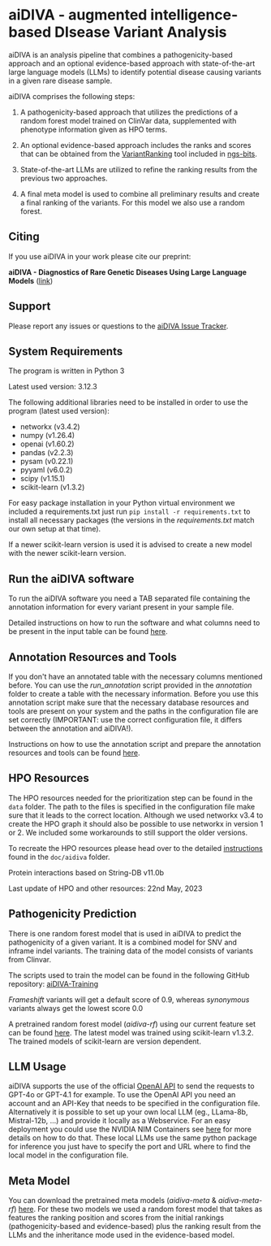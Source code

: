 # aiDIVA - augmented intelligence-based DIsease Variant Analysis

aiDIVA is an analysis pipeline that combines a pathogenicity-based approach and an optional evidence-based approach with state-of-the-art large language models (LLMs) to identify potential disease causing variants in a given rare disease sample.

aiDIVA comprises the following steps:

1. A pathogenicity-based approach that utilizes the predictions of a random forest model trained on ClinVar data, supplemented with phenotype information given as HPO terms.

2. An optional evidence-based approach includes the ranks and scores that can be obtained from the [VariantRanking](https://github.com/imgag/ngs-bits/blob/master/doc/tools/VariantRanking/index.md) tool included in [ngs-bits](https://github.com/imgag/ngs-bits/).

3. State-of-the-art LLMs are utilized to refine the ranking results from the previous two approaches.

4. A final meta model is used to combine all preliminary results and create a final ranking of the variants. For this model we also use a random forest.


## Citing

If you use aiDIVA in your work please cite our preprint: 

**aiDIVA - Diagnostics of Rare Genetic Diseases Using Large Language Models** ([link](https://www.medrxiv.org/content/10.1101/2025.09.04.25335099v1))

<!--
<br><br>

Additionally you may use the following Zenodo-Records to point to specific versions of the tool:

+ 1.0.0: [![DOI](https://zenodo.org/badge/DOI/10.5281/zenodo.16966353.svg)](https://doi.org/10.5281/zenodo.16966353)
+ 1.0.1: [![DOI](https://zenodo.org/badge/DOI/10.5281/zenodo.17277130.svg)](https://doi.org/10.5281/zenodo.17277130)
-->


## Support

Please report any issues or questions to the [aiDIVA Issue Tracker](https://github.com/imgag/aiDIVA/issues).


## System Requirements

The program is written in Python 3

Latest used version: 3.12.3

The following additional libraries need to be installed in order to use the program (latest used version):

+ networkx (v3.4.2)
+ numpy (v1.26.4)
+ openai (v1.60.2)
+ pandas (v2.2.3)
+ pysam (v0.22.1)
+ pyyaml (v6.0.2)
+ scipy (v1.15.1)
+ scikit-learn (v1.3.2)

For easy package installation in your Python virtual environment we included a requirements.txt just run `pip install -r requirements.txt` to install all necessary packages (the versions in the *requirements.txt* match our own setup at that time).

If a newer scikit-learn version is used it is advised to create a new model with the newer scikit-learn version.


## Run the aiDIVA software

To run the aiDIVA software you need a TAB separated file containing the annotation information for every variant present in your sample file.

Detailed instructions on how to run the software and what columns need to be present in the input table can be found [here](https://github.com/imgag/aiDIVA/blob/master/doc/aidiva/run_aidiva.md).


## Annotation Resources and Tools

If you don't have an annotated table with the necessary columns mentioned before. You can use the _run_annotation_ script provided in the _annotation_ folder to create a table with the necessary information.
Before you use this annotation script make sure that the necessary database resources and tools are present on your system and the paths in the configuration file are set correctly (IMPORTANT: use the correct configuration file, it differs between the annotation and aiDIVA!).

Instructions on how to use the annotation script and prepare the annotation resources and tools can be found [here](https://github.com/imgag/aiDIVA/blob/master/doc/annotation/run_annotation.md).


## HPO Resources

The HPO resources needed for the prioritization step can be found in the `data` folder. The path to the files is specified in the configuration file make sure that it leads to the correct location. Although we used networkx v3.4 to create the HPO graph it should also be possible to use networkx in version 1 or 2. We included some workarounds to still support the older versions.

To recreate the HPO resources please head over to the detailed [instructions](https://github.com/imgag/aiDIVA/blob/master/doc/aidiva/recreate_hpo_resources.md) found in the `doc/aidiva` folder.

Protein interactions based on String-DB v11.0b

Last update of HPO and other resources: 22nd May, 2023


## Pathogenicity Prediction

There is one random forest model that is used in aiDIVA to predict the pathogenicity of a given variant. It is a combined model for SNV and inframe indel variants. The training data of the model consists of variants from Clinvar.

The scripts used to train the model can be found in the following GitHub repository: [aiDIVA-Training](https://github.com/imgag/aiDIVA-Training)

*Frameshift* variants will get a default score of 0.9, whereas *synonymous* variants always get the lowest score 0.0

A pretrained random forest model (*aidiva-rf*) using our current feature set can be found [here](https://download.imgag.de/aidiva/aidiva_pretrained_models/). The latest model was trained using scikit-learn v1.3.2. The trained models of scikit-learn are version dependent.


## LLM Usage

aiDIVA supports the use of the official [OpenAI API](https://platform.openai.com/docs/api-reference/introduction) to send the requests to GPT-4o or GPT-4.1 for example. To use the OpenAI API you need an account and an API-Key that needs to be specified in the configuration file.
Alternatively it is possible to set up your own local LLM (eg., LLama-8b, Mistral-12b, ...) and provide it locally as a Webservice. For an easy deployment you could use the NVIDIA NIM Containers see [here](https://build.nvidia.com/meta/llama-3_1-8b-instruct/deploy) for more details on how to do that. These local LLMs use the same python package for inference you just have to specify the port and URL where to find the local model in the configuration file.


## Meta Model

You can download the pretrained meta models (*aidiva-meta* & *aidiva-meta-rf*) [here](https://download.imgag.de/aidiva/aidiva_pretrained_models/). For these two models we used a random forest model that takes as features the ranking position and scores from the initial rankings (pathogenicity-based and evidence-based) plus the ranking result from the LLMs and the inheritance mode used in the evidence-based model.

